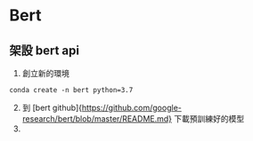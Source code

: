 # Bert

## 架設 bert api
1. 創立新的環境
```
conda create -n bert python=3.7
```

2. 到 [bert github]{https://github.com/google-research/bert/blob/master/README.md} 下載預訓練好的模型
3. 
